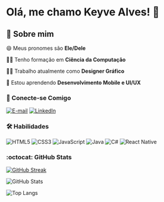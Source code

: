 # Olá, me chamo Keyve Alves! 👋

## 🚀 Sobre mim

😄 Meus pronomes são **Ele/Dele**

👨‍🎓 Tenho formação em **Ciência da Computação**

👩‍💻 Trabalho atualmente como **Designer Gráfico**

🧠 Estou aprendendo **Desenvolvimento Mobile e UI/UX**

### 🔗 Conecte-se Comigo

[![E-mail](https://img.shields.io/badge/-Email-000?style=for-the-badge&logo=gmail&logoColor=BDF7B7)](mailto:alveskeyve@gmail.com)
[![LinkedIn](https://img.shields.io/badge/-LinkedIn-000?style=for-the-badge&logo=linkedin&logoColor=BDF7B7)](https://www.linkedin.com/in/keyve-alves/)

### 🛠️ Habilidades

![HTML5](https://img.shields.io/badge/HTML5-000?style=for-the-badge&logo=html5&logoColor=BDF7B7)
![CSS3](https://img.shields.io/badge/CSS3-000?style=for-the-badge&logo=css3&logoColor=BDF7B7)
![JavaScript](https://img.shields.io/badge/JavaScript-000?style=for-the-badge&logo=javascript&logoColor=BDF7B7)
![Java](https://img.shields.io/badge/Java-000?style=for-the-badge&logo=java&logoColor=BDF7B7)
![C#](https://img.shields.io/badge/C%23-000?style=for-the-badge&logo=c-sharp&logoColor=BDF7B7)
![React Native](https://img.shields.io/badge/React_Native-000?style=for-the-badge&logo=React&logoColor=BDF7B7)


### :octocat: GitHub Stats

[![GitHub Streak](https://streak-stats.demolab.com?user=kkalves&theme=transparent&border_radius=15&locale=pt_BR&background=000&border=BDF7B7&ring=BDF7B7&fire=EB5454&currStreakNum=EB5454&sideNums=BDF7B7&sideLabels=FFF&currStreakLabel=BDF7B7&dates=F8F4A6&stroke=BDF7B7)](https://git.io/streak-stats)

![GitHub Stats](https://github-readme-stats.vercel.app/api?username=kkalves&theme=transparent&border_radius=15&locale=pt-BR&bg_color=000&border_color=BDF7B7&show_icons=true&icon_color=BDF7B7&ring_color=BDF7B7&text_color=FFF&count_private=true&include_all_commits=true&hide_title=true&hide=prs,issues)

![Top Langs](https://github-readme-stats-git-masterrstaa-rickstaa.vercel.app/api/top-langs/?username=kkalves&theme=transparent&border_radius=15&locale=pt-BR&bg_color=000&layout=donut-vertical&border_color=BDF7B7&title_color=BDF7B7&text_color=FFF)
